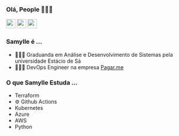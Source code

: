 ### Olá, People 🌈👋🏻

<p><a href="https://twitter.com/samyevel"><img src="https://img.shields.io/badge/Twitter-1DA1F2?style=for-the-badge&logo=twitter&logoColor=white" height=25></a> <a href="https://www.linkedin.com/in/samylle-sales-4407a9160/"><img src="https://img.shields.io/badge/LinkedIn-0077B5?style=for-the-badge&logo=linkedin&logoColor=white" height=25></a>  <a href="samyev.netlify.app/"><img src="https://forthebadge.com/images/badges/built-with-love.svg" height=25></a></p>

### Samylle é ...

- 👩🏻‍🎓 Graduanda em Análise e Desenvolvimento de Sistemas pela universidade Estácio de Sá
- 👩🏻‍💻 DevOps Engineer na empresa [Pagar.me](https://pagar.me/)

### O que Samylle Estuda ...

- Terraform
- ⚙️ Github Actions
- Kubernetes
- Azure
- AWS
- Python

